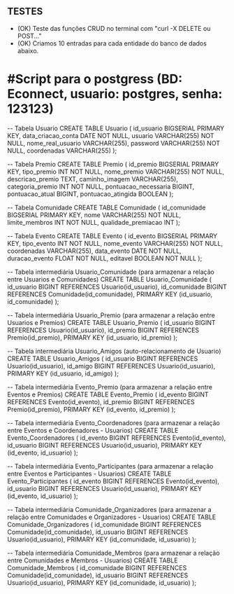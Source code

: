 ## TESTES ##
- (OK) Teste das funções CRUD no terminal com "curl -X DELETE ou POST..."
- (OK) Criamos 10 entradas para cada entidade do banco de dados abaixo.

# #Script para o postgress (BD: Econnect, usuario: postgres, senha: 123123) ##
-- Tabela Usuario
CREATE TABLE Usuario (
    id_usuario BIGSERIAL PRIMARY KEY,
    data_criacao_conta DATE NOT NULL,
    usuario VARCHAR(255) NOT NULL,
    nome_real_usuario VARCHAR(255),
    password VARCHAR(255) NOT NULL,
    coordenadas VARCHAR(255)
);

-- Tabela Premio
CREATE TABLE Premio (
    id_premio BIGSERIAL PRIMARY KEY,
    tipo_premio INT NOT NULL,
    nome_premio VARCHAR(255) NOT NULL,
    descricao_premio TEXT,
    caminho_imagem VARCHAR(255),
    categoria_premio INT NOT NULL,
    pontuacao_necessaria BIGINT,
    pontuacao_atual BIGINT,
    pontuacao_atingida BOOLEAN
);

-- Tabela Comunidade
CREATE TABLE Comunidade (
    id_comunidade BIGSERIAL PRIMARY KEY,
    nome VARCHAR(255) NOT NULL,
    limite_membros INT NOT NULL,
    qualidade_premiacao INT
);

-- Tabela Evento
CREATE TABLE Evento (
    id_evento BIGSERIAL PRIMARY KEY,
    tipo_evento INT NOT NULL,
    nome_evento VARCHAR(255) NOT NULL,
    coordenadas VARCHAR(255),
    data_evento DATE NOT NULL,
    duracao_evento FLOAT NOT NULL,
    editavel BOOLEAN NOT NULL
);

-- Tabela intermediária Usuario_Comunidade (para armazenar a relação entre Usuarios e Comunidades)
CREATE TABLE Usuario_Comunidade (
    id_usuario BIGINT REFERENCES Usuario(id_usuario),
    id_comunidade BIGINT REFERENCES Comunidade(id_comunidade),
    PRIMARY KEY (id_usuario, id_comunidade)
);

-- Tabela intermediária Usuario_Premio (para armazenar a relação entre Usuarios e Premios)
CREATE TABLE Usuario_Premio (
    id_usuario BIGINT REFERENCES Usuario(id_usuario),
    id_premio BIGINT REFERENCES Premio(id_premio),
    PRIMARY KEY (id_usuario, id_premio)
);

-- Tabela intermediária Usuario_Amigos (auto-relacionamento de Usuario)
CREATE TABLE Usuario_Amigos (
    id_usuario BIGINT REFERENCES Usuario(id_usuario),
    id_amigo BIGINT REFERENCES Usuario(id_usuario),
    PRIMARY KEY (id_usuario, id_amigo)
);

-- Tabela intermediária Evento_Premio (para armazenar a relação entre Eventos e Premios)
CREATE TABLE Evento_Premio (
    id_evento BIGINT REFERENCES Evento(id_evento),
    id_premio BIGINT REFERENCES Premio(id_premio),
    PRIMARY KEY (id_evento, id_premio)
);

-- Tabela intermediária Evento_Coordenadores (para armazenar a relação entre Eventos e Coordenadores - Usuarios)
CREATE TABLE Evento_Coordenadores (
    id_evento BIGINT REFERENCES Evento(id_evento),
    id_usuario BIGINT REFERENCES Usuario(id_usuario),
    PRIMARY KEY (id_evento, id_usuario)
);

-- Tabela intermediária Evento_Participantes (para armazenar a relação entre Eventos e Participantes - Usuarios)
CREATE TABLE Evento_Participantes (
    id_evento BIGINT REFERENCES Evento(id_evento),
    id_usuario BIGINT REFERENCES Usuario(id_usuario),
    PRIMARY KEY (id_evento, id_usuario)
);

-- Tabela intermediária Comunidade_Organizadores (para armazenar a relação entre Comunidades e Organizadores - Usuarios)
CREATE TABLE Comunidade_Organizadores (
    id_comunidade BIGINT REFERENCES Comunidade(id_comunidade),
    id_usuario BIGINT REFERENCES Usuario(id_usuario),
    PRIMARY KEY (id_comunidade, id_usuario)
);

-- Tabela intermediária Comunidade_Membros (para armazenar a relação entre Comunidades e Membros - Usuarios)
CREATE TABLE Comunidade_Membros (
    id_comunidade BIGINT REFERENCES Comunidade(id_comunidade),
    id_usuario BIGINT REFERENCES Usuario(id_usuario),
    PRIMARY KEY (id_comunidade, id_usuario)
);

